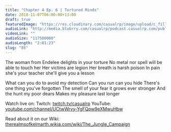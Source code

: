```yaml
---
title: "Chapter 4 Ep. 6 | Tortured Minds"
date: 2018-11-07T06:00:00+13:00
draft: true
featuredImage: "https://res.cloudinary.com/casualrp/image/upload/c_fill,f_auto,g_center,h_900,w_1600/v1541364593/chapter4/Copy_of_fullsizeoutput_e4a.jpg"
audioLink: "http://media.blubrry.com/casualrp/podcast.casualrp.com/public/Chapter%204%20Ep.%206%20_%20Tortured%20Minds.mp3"
videoLink: ""
audioSize: "117500000"
audioLength: "2:01:23"
slug: "85"
---
```

The woman from Endelee delights in your torture
No metal nor spell will be able to touch her
Her victims are legion
Her breath is harsh poison
In pain she's your teacher
she'll give you a lesson

What can you do to avoid my detection
Can you run can you hide
There's one thing you've forgotten
The smell of your fear
it grows ever stronger
And the hunt my poor dears
Makes my pleasure last longer

Watch live on:
Twitch: [twitch.tv/casualrp](https://www.twitch.tv/casualrp)
YouTube: [youtube.com/channel/UCtwWrvy-YgFQpw9eXMwuHbw](https://www.youtube.com/channel/UCtwWrvy-YgFQpw9eXMwuHbw)

Read about it on our Wiki: [therealmsofkelmarth.wikia.com/wiki/The_Jungle_Campaign](http://therealmsofkelmarth.wikia.com/wiki/The_Jungle_Campaign)
